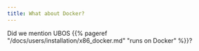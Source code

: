 ```yaml
---
title: What about Docker?
---
```


Did we mention UBOS {{% pageref "/docs/users/installation/x86_docker.md" "runs on Docker" %}}?

